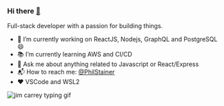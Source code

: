 ### Hi there <a href="https://philstainer.com/">:wave:</a>

Full-stack developer with a passion for building things.

- 🔭 I’m currently working on ReactJS, Nodejs, GraphQL and PostgreSQL :smile:
- 📚 I’m currently learning AWS and CI/CD
- 💬 Ask me about anything related to Javascript or React/Express
- 📬 How to reach me: [@PhilStainer](https://twitter.com/PhilStainer)
- ❤ VSCode and WSL2

![jim carrey typing gif](https://media.giphy.com/media/PiQejEf31116URju4V/giphy.gif)
